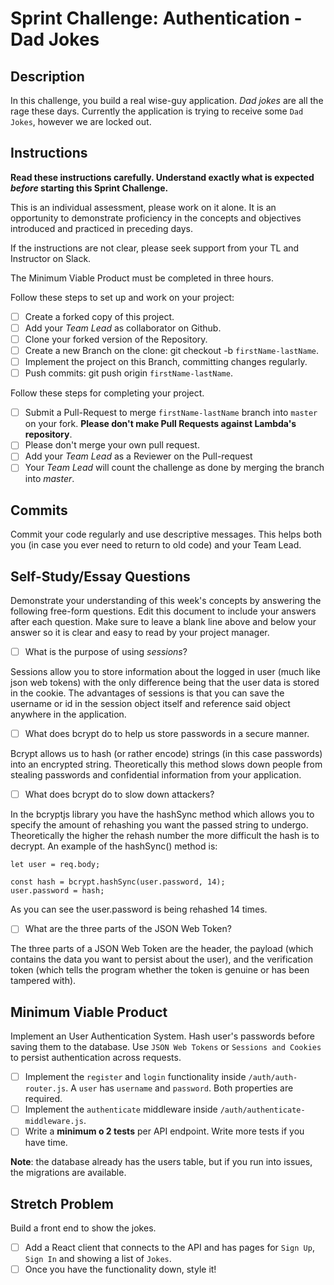 # Sprint Challenge: Authentication - Dad Jokes

## Description

In this challenge, you build a real wise-guy application. _Dad jokes_ are all the rage these days. Currently the application is trying to receive some `Dad Jokes`, however we are locked out.

## Instructions

**Read these instructions carefully. Understand exactly what is expected _before_ starting this Sprint Challenge.**

This is an individual assessment, please work on it alone. It is an opportunity to demonstrate proficiency in the concepts and objectives introduced and practiced in preceding days.

If the instructions are not clear, please seek support from your TL and Instructor on Slack.

The Minimum Viable Product must be completed in three hours.

Follow these steps to set up and work on your project:

- [ ] Create a forked copy of this project.
- [ ] Add your _Team Lead_ as collaborator on Github.
- [ ] Clone your forked version of the Repository.
- [ ] Create a new Branch on the clone: git checkout -b `firstName-lastName`.
- [ ] Implement the project on this Branch, committing changes regularly.
- [ ] Push commits: git push origin `firstName-lastName`.

Follow these steps for completing your project.

- [ ] Submit a Pull-Request to merge `firstName-lastName` branch into `master` on your fork. **Please don't make Pull Requests against Lambda's repository**.
- [ ] Please don't merge your own pull request.
- [ ] Add your _Team Lead_ as a Reviewer on the Pull-request
- [ ] Your _Team Lead_ will count the challenge as done by merging the branch into _master_.

## Commits

Commit your code regularly and use descriptive messages. This helps both you (in case you ever need to return to old code) and your Team Lead.

## Self-Study/Essay Questions

Demonstrate your understanding of this week's concepts by answering the following free-form questions. Edit this document to include your answers after each question. Make sure to leave a blank line above and below your answer so it is clear and easy to read by your project manager.

- [ ] What is the purpose of using _sessions_?

Sessions allow you to store information about the logged in user (much like json web tokens) with the only difference being that the user data is stored in the cookie.
The advantages of sessions is that you can save the username or id in the session object itself and reference said object anywhere in the application. 

- [ ] What does bcrypt do to help us store passwords in a secure manner.

Bcrypt allows us to hash (or rather encode) strings (in this case passwords) into an encrypted string. Theoretically this method slows down people from stealing passwords and confidential information from your application.

- [ ] What does bcrypt do to slow down attackers?

In the bcryptjs library you have the hashSync method which allows you to specify the amount of rehashing you want the passed string to undergo. Theoretically the higher the rehash number the more difficult the hash is to decrypt. An example of the hashSync() method is:
``` 
let user = req.body;

const hash = bcrypt.hashSync(user.password, 14);
user.password = hash;
```
As you can see the user.password is being rehashed 14 times.

- [ ] What are the three parts of the JSON Web Token?

The three parts of a JSON Web Token are the header, the payload (which contains the data you want to persist about the user), and the verification token (which tells the program whether the token is genuine or has been tampered with).

## Minimum Viable Product

Implement an User Authentication System. Hash user's passwords before saving them to the database. Use `JSON Web Tokens` or `Sessions and Cookies` to persist authentication across requests.

- [ ] Implement the `register` and `login` functionality inside `/auth/auth-router.js`. A `user` has `username` and `password`. Both properties are required.
- [ ] Implement the `authenticate` middleware inside `/auth/authenticate-middleware.js`.
- [ ] Write a **minimum o 2 tests** per API endpoint. Write more tests if you have time.

**Note**: the database already has the users table, but if you run into issues, the migrations are available.

## Stretch Problem

Build a front end to show the jokes.

- [ ] Add a React client that connects to the API and has pages for `Sign Up`, `Sign In` and showing a list of `Jokes`.
- [ ] Once you have the functionality down, style it!
